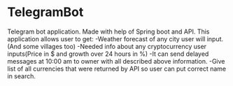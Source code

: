 # TelegramBot
Telegram bot application. Made with help of Spring boot and API. 
This application allows user to get:
-Weather forecast of any city user will input.(And some villages too)
-Needed info about any cryptocurrency user inputs(Price in $ and growth over 24 hours in %)
-It can send delayed messages at 10:00 am to owner with all described above information.
-Give list of all currencies that were returned by API so user can put correct name in search.
